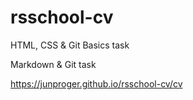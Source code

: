 # rsschool-cv

HTML, CSS & Git Basics task

Markdown & Git task

https://junproger.github.io/rsschool-cv/cv
